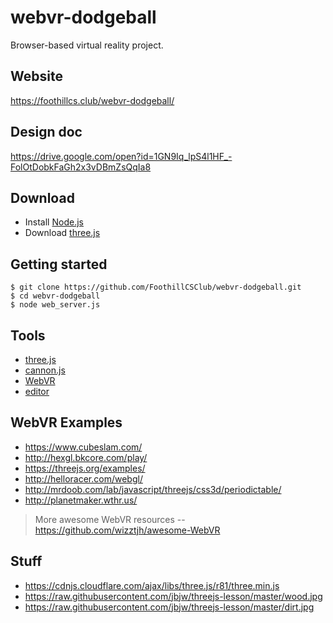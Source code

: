# webvr-dodgeball
Browser-based virtual reality project.

## Website
https://foothillcs.club/webvr-dodgeball/

## Design doc
https://drive.google.com/open?id=1GN9Iq_lpS4l1HF_-FolOtDobkFaGh2x3vDBmZsQqIa8

## Download

 - Install [Node.js](https://nodejs.org/en/download/)
 - Download [three.js](https://github.com/mrdoob/three.js/archive/master.zip)

## Getting started

    $ git clone https://github.com/FoothillCSClub/webvr-dodgeball.git
    $ cd webvr-dodgeball
    $ node web_server.js

## Tools
* [three.js](https://threejs.org/)
* [cannon.js](http://www.cannonjs.org/)
* [WebVR](https://developer.mozilla.org/en-US/docs/Games/Techniques/3D_on_the_web/WebVR)
* [editor](https://threejs.org/editor/)

## WebVR Examples
* https://www.cubeslam.com/
* http://hexgl.bkcore.com/play/
* https://threejs.org/examples/
* http://helloracer.com/webgl/
* http://mrdoob.com/lab/javascript/threejs/css3d/periodictable/
* http://planetmaker.wthr.us/

> More awesome WebVR resources -- https://github.com/wizztjh/awesome-WebVR

## Stuff
* https://cdnjs.cloudflare.com/ajax/libs/three.js/r81/three.min.js
* https://raw.githubusercontent.com/jbjw/threejs-lesson/master/wood.jpg
* https://raw.githubusercontent.com/jbjw/threejs-lesson/master/dirt.jpg
